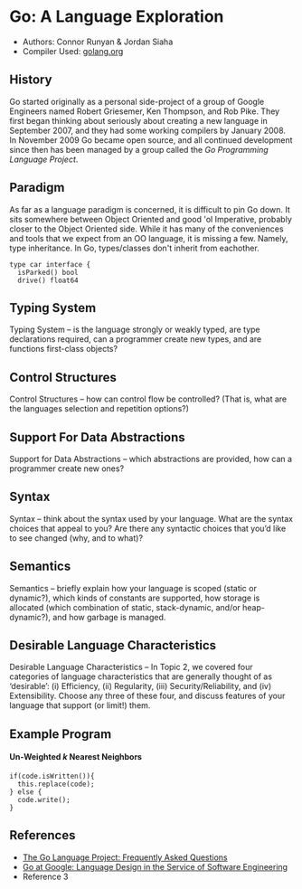 # Go: A Language Exploration
* Authors: Connor Runyan & Jordan Siaha<br>
* Compiler Used: [golang.org](https://golang.org/dl/)

## History
Go started originally as a personal side-project of a group of Google Engineers named Robert Griesemer, Ken Thompson, and Rob Pike.  They first began thinking about seriously about creating a new language in September 2007, and they had some working compilers by January 2008.  In November 2009 Go became open source, and all continued development since then has been managed by a group called the _Go Programming Language Project_.

## Paradigm
As far as a language paradigm is concerned, it is difficult to pin Go down.  It sits somewhere between Object Oriented and good 'ol Imperative, probably closer to the Object Oriented side.  While it has many of the conveniences and tools that we expect from an OO language, it is missing a few.  Namely, type inheritance.  In Go, types/classes don't inherit from eachother.
```
type car interface {
  isParked() bool
  drive() float64
```
## Typing System
Typing System – is the language strongly or weakly typed, are type declarations required, can a
programmer create new types, and are functions first-class objects?

## Control Structures
Control Structures – how can control flow be controlled? (That is, what are the languages selection
and repetition options?)

## Support For Data Abstractions
Support for Data Abstractions – which abstractions are provided, how can a programmer create
new ones?
## Syntax
Syntax – think about the syntax used by your language. What are the syntax choices that appeal
to you? Are there any syntactic choices that you’d like to see changed (why, and to what)?

## Semantics
Semantics – briefly explain how your language is scoped (static or dynamic?), which kinds of constants
are supported, how storage is allocated (which combination of static, stack-dynamic, and/or
heap-dynamic?), and how garbage is managed.

## Desirable Language Characteristics
Desirable Language Characteristics – In Topic 2, we covered four categories of language characteristics
that are generally thought of as ‘desirable’: (i) Efficiency, (ii) Regularity, (iii) Security/Reliability,
and (iv) Extensibility. Choose any three of these four, and discuss features of your
language that support (or limit!) them.

## Example Program
#### Un-Weighted _k_ Nearest Neighbors
```
if(code.isWritten()){
  this.replace(code);
} else {
  code.write();
}
```
## References
* [The Go Language Project: Frequently Asked Questions](https://golang.org/doc/faq)
* [Go at Google: Language Design in the Service of Software Engineering](https://talks.golang.org/2012/splash.article)
* Reference 3

